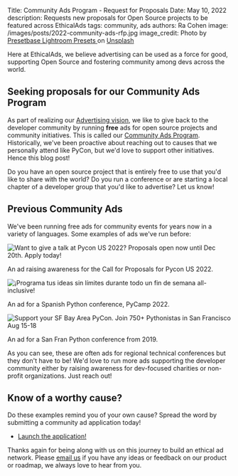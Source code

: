 Title: Community Ads Program - Request for Proposals
Date: May 10, 2022
description: Requests new proposals for Open Source projects to be featured across EthicalAds
tags: community, ads
authors: Ra Cohen
image: /images/posts/2022-community-ads-rfp.jpg
image_credit: <span>Photo by <a href="https://unsplash.com/@presetbase?utm_source=unsplash&utm_medium=referral&utm_content=creditCopyText">Presetbase Lightroom Presets
</a> on <a href=" https://unsplash.com/photos/QN6NkYi3CKs?utm_source=unsplash&utm_medium=referral&utm_content=creditCopyText">Unsplash</a></span>


Here at EthicalAds, we believe advertising can be used as a force for good, supporting Open Source and fostering community among devs across the world.

## Seeking proposals for our Community Ads Program

As part of realizing our [Advertising vision](https://www.ethicalads.io/advertising-vision/?ref=community-ads-rfp), we like to give back to the developer community by running **free** ads for open source projects and community initiatives.
This is called our [Community Ads Program](https://www.ethicalads.io/community-ads/?ref=community-ads-rfp).
Historically, we've been proactive about reaching out to causes that we personally attend like PyCon, but we'd love to support other initiatives.
Hence this blog post!

Do you have an open source project that is entirely free to use that you'd like to share with the world?
Do you run a conference or are starting a local chapter of a developer group that you'd like to advertise?
Let us know!


## Previous Community Ads

We've been running free ads for community events for years now in a variety of languages. Some examples of ads we've run before:

<div class="postimage text-center">
  <img src="{static}../images/pages/community-ads-pycon-example.png" alt="Want to give a talk at Pycon US 2022? Proposals open now until Dec 20th. Apply today!">
  <p>An ad raising awareness for the Call for Proposals for Pycon US 2022.</p>
</div>

<div class="postimage text-center">
  <img src="{static}../images/posts/2022-pycamp.png" alt="¡Programa tus ideas sin límites durante todo un fin de semana all-inclusive!">
  <p>An ad for a Spanish Python conference, PyCamp 2022.</p>
</div>

<div class="postimage text-center">
  <img src="{static}../images/posts/2019-PyBay.png" alt="Support your SF Bay Area PyCon. Join 750+ Pythonistas in San Francisco Aug 15-18">
  <p>An ad for a San Fran Python conference from 2019.</p>
</div>

As you can see, these are often ads for regional technical conferences but they don't have to be!
We'd love to run more ads supporting the developer community either by raising awareness for dev-focused charities or non-profit organizations.
Just reach out!


## Know of a worthy cause?

Do these examples remind you of your own cause? Spread the word by submitting a community ad application today!

* [Launch the application!](https://www.ethicalads.io/community-ads/?ref=community-ads-rfp)



Thanks again for being along with us on this journey to build an ethical ad network.
Please [email us](mailto:ads@ethicalads.io) if you have any ideas or feedback on our product or roadmap,
we always love to hear from you.
